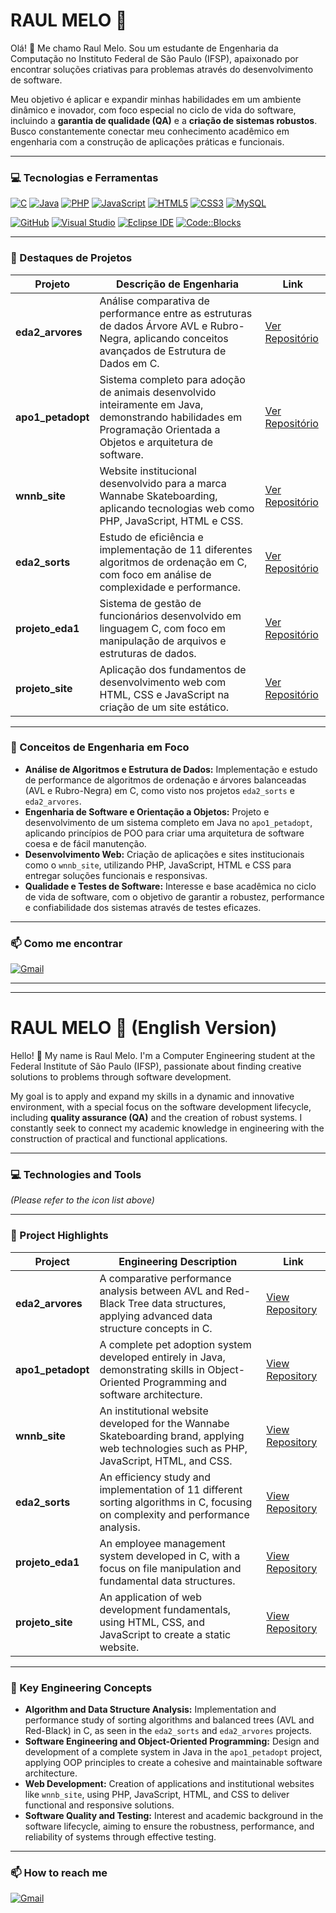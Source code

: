 # RAUL MELO 🚀

Olá! 👋 Me chamo Raul Melo. Sou um estudante de Engenharia da Computação no Instituto Federal de São Paulo (IFSP), apaixonado por encontrar soluções criativas para problemas através do desenvolvimento de software.

Meu objetivo é aplicar e expandir minhas habilidades em um ambiente dinâmico e inovador, com foco especial no ciclo de vida do software, incluindo a **garantia de qualidade (QA)** e a **criação de sistemas robustos**. Busco constantemente conectar meu conhecimento acadêmico em engenharia com a construção de aplicações práticas e funcionais.

---

### 💻 Tecnologias e Ferramentas

<p align="left">
  <!-- Tecnologias -->
  <a href="#"><img src="https://img.shields.io/badge/C-A8B9CC?style=for-the-badge&logo=c&logoColor=white" alt="C"/></a>
  <a href="#"><img src="https://img.shields.io/badge/Java-ED8B00?style=for-the-badge&logo=java&logoColor=white" alt="Java"/></a>
  <a href="#"><img src="https://img.shields.io/badge/PHP-777BB4?style=for-the-badge&logo=php&logoColor=white" alt="PHP"/></a>
  <a href="#"><img src="https://img.shields.io/badge/JavaScript-F7DF1E?style=for-the-badge&logo=javascript&logoColor=black" alt="JavaScript"/></a>
  <a href="#"><img src="https://img.shields.io/badge/HTML5-E34F26?style=for-the-badge&logo=html5&logoColor=white" alt="HTML5"/></a>
  <a href="#"><img src="https://img.shields.io/badge/CSS3-1572B6?style=for-the-badge&logo=css3&logoColor=white" alt="CSS3"/></a>
  <a href="#"><img src="https://img.shields.io/badge/MySQL-005C84?style=for-the-badge&logo=mysql&logoColor=white" alt="MySQL"/></a>
  
  <!-- Ferramentas e IDEs -->
  <a href="#"><img src="https://img.shields.io/badge/GitHub-100000?style=for-the-badge&logo=github&logoColor=white" alt="GitHub"/></a>
  <a href="#"><img src="https://img.shields.io/badge/Visual_Studio-5C2D91?style=for-the-badge&logo=visual%20studio&logoColor=white" alt="Visual Studio"/></a>
  <a href="#"><img src="https://img.shields.io/badge/Eclipse-2C2255?style=for-the-badge&logo=eclipse&logoColor=white" alt="Eclipse IDE"/></a>
  <a href="#"><img src="https://img.shields.io/badge/Code%3A%3ABlocks-00BFFF?style=for-the-badge&logo=codeblocks&logoColor=white" alt="Code::Blocks"/></a>
</p>

---

### 🚀 Destaques de Projetos

| Projeto | Descrição de Engenharia | Link |
|---|---|---|
| **eda2_arvores** | Análise comparativa de performance entre as estruturas de dados Árvore AVL e Rubro-Negra, aplicando conceitos avançados de Estrutura de Dados em C. | [Ver Repositório](https://github.com/raulmelof/eda2_arvores) |
| **apo1_petadopt** | Sistema completo para adoção de animais desenvolvido inteiramente em Java, demonstrando habilidades em Programação Orientada a Objetos e arquitetura de software. | [Ver Repositório](https://github.com/raulmelof/apo1_petadopt) |
| **wnnb_site** | Website institucional desenvolvido para a marca Wannabe Skateboarding, aplicando tecnologias web como PHP, JavaScript, HTML e CSS. | [Ver Repositório](https://github.com/raulmelof/wnnb_site) |
| **eda2_sorts** | Estudo de eficiência e implementação de 11 diferentes algoritmos de ordenação em C, com foco em análise de complexidade e performance. | [Ver Repositório](https://github.com/raulmelof/eda2_sorts) |
| **projeto_eda1** | Sistema de gestão de funcionários desenvolvido em linguagem C, com foco em manipulação de arquivos e estruturas de dados. | [Ver Repositório](https://github.com/raulmelof/projeto_eda1) |
| **projeto_site** | Aplicação dos fundamentos de desenvolvimento web com HTML, CSS e JavaScript na criação de um site estático. | [Ver Repositório](https://github.com/raulmelof/projeto_site) |

---

### 🌱 Conceitos de Engenharia em Foco

- **Análise de Algoritmos e Estrutura de Dados:** Implementação e estudo de performance de algoritmos de ordenação e árvores balanceadas (AVL e Rubro-Negra) em C, como visto nos projetos `eda2_sorts` e `eda2_arvores`.
- **Engenharia de Software e Orientação a Objetos:** Projeto e desenvolvimento de um sistema completo em Java no `apo1_petadopt`, aplicando princípios de POO para criar uma arquitetura de software coesa e de fácil manutenção.
- **Desenvolvimento Web:** Criação de aplicações e sites institucionais como o `wnnb_site`, utilizando PHP, JavaScript, HTML e CSS para entregar soluções funcionais e responsivas.
- **Qualidade e Testes de Software:** Interesse e base acadêmica no ciclo de vida de software, com o objetivo de garantir a robustez, performance e confiabilidade dos sistemas através de testes eficazes.

---

### 📫 Como me encontrar

[![Gmail](https://img.shields.io/badge/Gmail-D14836?style=for-the-badge&logo=gmail&logoColor=white)](mailto:raumelo777@gmail.com)

---
---

# **RAUL MELO 🚀 (English Version)**

Hello! 👋 My name is Raul Melo. I'm a Computer Engineering student at the Federal Institute of São Paulo (IFSP), passionate about finding creative solutions to problems through software development.

My goal is to apply and expand my skills in a dynamic and innovative environment, with a special focus on the software development lifecycle, including **quality assurance (QA)** and the creation of robust systems. I constantly seek to connect my academic knowledge in engineering with the construction of practical and functional applications.

---

### 💻 Technologies and Tools

*(Please refer to the icon list above)*

---

### 🚀 Project Highlights

| Project | Engineering Description | Link |
|---|---|---|
| **eda2_arvores** | A comparative performance analysis between AVL and Red-Black Tree data structures, applying advanced data structure concepts in C. | [View Repository](https://github.com/raulmelof/eda2_arvores) |
| **apo1_petadopt** | A complete pet adoption system developed entirely in Java, demonstrating skills in Object-Oriented Programming and software architecture. | [View Repository](https://github.com/raulmelof/apo1_petadopt) |
| **wnnb_site** | An institutional website developed for the Wannabe Skateboarding brand, applying web technologies such as PHP, JavaScript, HTML, and CSS. | [View Repository](https://github.com/raulmelof/wnnb_site) |
| **eda2_sorts** | An efficiency study and implementation of 11 different sorting algorithms in C, focusing on complexity and performance analysis. | [View Repository](https://github.com/raulmelof/eda2_sorts) |
| **projeto_eda1** | An employee management system developed in C, with a focus on file manipulation and fundamental data structures. | [View Repository](https://github.com/raulmelof/projeto_eda1) |
| **projeto_site** | An application of web development fundamentals, using HTML, CSS, and JavaScript to create a static website. | [View Repository](https://github.com/raulmelof/projeto_site) |

---

### 🌱 Key Engineering Concepts

- **Algorithm and Data Structure Analysis:** Implementation and performance study of sorting algorithms and balanced trees (AVL and Red-Black) in C, as seen in the `eda2_sorts` and `eda2_arvores` projects.
- **Software Engineering and Object-Oriented Programming:** Design and development of a complete system in Java in the `apo1_petadopt` project, applying OOP principles to create a cohesive and maintainable software architecture.
- **Web Development:** Creation of applications and institutional websites like `wnnb_site`, using PHP, JavaScript, HTML, and CSS to deliver functional and responsive solutions.
- **Software Quality and Testing:** Interest and academic background in the software lifecycle, aiming to ensure the robustness, performance, and reliability of systems through effective testing.

---

### 📫 How to reach me

[![Gmail](https://img.shields.io/badge/Gmail-D14836?style=for-the-badge&logo=gmail&logoColor=white)](mailto:raumelo777@gmail.com)
